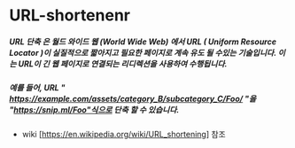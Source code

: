 # URL-shortenenr

##### URL 단축 은 월드 와이드 웹 (World Wide Web) 에서 URL ( Uniform Resource Locator )이 실질적으로 짧아지고 필요한 페이지로 계속 유도 될 수있는 기술입니다. 이는 URL이 긴 웹 페이지로 연결되는 리디렉션을 사용하여 수행됩니다.

##### 예를 들어, URL " https://example.com/assets/category_B/subcategory_C/Foo/ "을 "https://snip.ml/Foo"식으로 단축 할 수 있습니다.

* wiki [https://en.wikipedia.org/wiki/URL_shortening] 참조 
